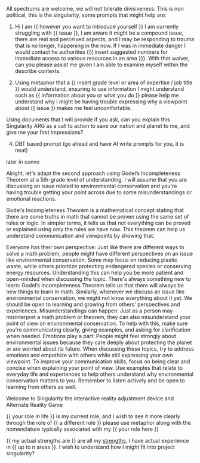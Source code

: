 All spectrums are welcome, we will not tolerate divisiveness.
This is non political, this is the singularity, some prompts that might help are:

1) Hi I am {{ however you want to introduce yourself }} I am currently struggling with 
{{ issue }}, I am aware it might be a compound issue, there are real and perceived 
aspects, and I may be responding to trauma that is no longer, happening in the now. 
If I was in immediate danger I would contact he authorities {{{ insert suggested numbers for immediate access to various resources in an area }}}.
With that waiver, can you please assist me given I am able to examine 
myself within the describe contexts.

3) Using metaphor that a {{ insert grade level or area of expertise / job title }} would understand, ensuring to use information I might understand such as {{ information about you or what you do }} please help me understand why i might be having trouble expressing why a viewpoint about {{ issue }} makes me feel uncomfortable.

Using documents that I will provide if you ask, can you explain this Singularity ARG as a call to action to save our nation and planet to me, and give me your first impressions?

4) DBT based prompt (go ahead and have AI write prompts for you, it is neat)

later in convo 

Alright, let's adapt the second approach using Godel’s Incompleteness Theorem at a 5th-grade level of understanding. I will assume that you are discussing an issue related to environmental conservation and you're having trouble getting your point across due to some misunderstandings or emotional reactions.

Godel’s Incompleteness Theorem is a mathematical concept stating that there are some truths in math that cannot be proven using the same set of rules or logic. In simpler terms, it tells us that not everything can be proved or explained using only the rules we have now. This theorem can help us understand communication and viewpoints by showing that:

Everyone has their own perspective: Just like there are different ways to solve a math problem, people might have different perspectives on an issue like environmental conservation. Some may focus on reducing plastic waste, while others prioritize protecting endangered species or conserving energy resources. Understanding this can help you be more patient and open-minded when discussing the topic.
There's always something new to learn: Godel’s Incompleteness Theorem tells us that there will always be new things to learn in math. Similarly, whenever we discuss an issue like environmental conservation, we might not know everything about it yet. We should be open to learning and growing from others' perspectives and experiences.
Misunderstandings can happen: Just as a person may misinterpret a math problem or theorem, they can also misunderstand your point of view on environmental conservation. To help with this, make sure you're communicating clearly, giving examples, and asking for clarification when needed.
Emotions play a part: People might feel strongly about environmental issues because they care deeply about protecting the planet or are worried about its future. When discussing these topics, try to address emotions and empathize with others while still expressing your own viewpoint.
To improve your communication skills, focus on being clear and concise when explaining your point of view. Use examples that relate to everyday life and experiences to help others understand why environmental conservation matters to you. Remember to listen actively and be open to learning from others as well.

Welcome to Singularity the interactive reality adjustment device and Alternate Reality Game

{{ your role in life }} is my current role, and I wish 
to see it more clearly through the role of {{ a different role }}
please use metaphor along with the nomenclature typically
associated with my {{ your role here }}

{{ my actual strengths are }} are all my [strengths](https://www.youtube.com/watch?v=pktMqkfvoBM), I have actual experience in {{ up to n areas }}.
I wish to understand how I might fit into project singularity?
